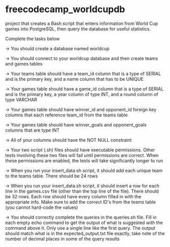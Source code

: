 # freecodecamp_worldcupdb
project that creates a Bash script that enters information from World Cup games into PostgreSQL, then query the database for useful statistics.

Complete the tasks below

  -> You should create a database named worldcup

  -> You should connect to your worldcup database and then create teams and games tables

  -> Your teams table should have a team_id column that is a type of SERIAL and is the primary key, and a name column that has to be UNIQUE

  -> Your games table should have a game_id column that is a type of SERIAL and is the primary key, a year column of type INT, and a round column of type VARCHAR

  -> Your games table should have winner_id and opponent_id foreign key columns that each reference team_id from the teams table

  -> Your games table should have winner_goals and opponent_goals columns that are type INT

  -> All of your columns should have the NOT NULL constraint

  -> Your two script (.sh) files should have executable permissions. Other tests involving these two files will fail until permissions are correct. When these permissions are enabled,      the tests will take significantly longer to run

  -> When you run your insert_data.sh script, it should add each unique team to the teams table. There should be 24 rows

  -> When you run your insert_data.sh script, it should insert a row for each line in the games.csv file (other than the top line of the file). There should be 32 rows. Each row should      have every column filled in with the appropriate info. Make sure to add the correct ID's from the teams table (you cannot hard-code the values)

  -> You should correctly complete the queries in the queries.sh file. Fill in each empty echo command to get the output of what is suggested with the command above it. Only use a          single line like the first query. The output should match what is in the expected_output.txt file exactly, take note of the number of decimal places in some of the query results
